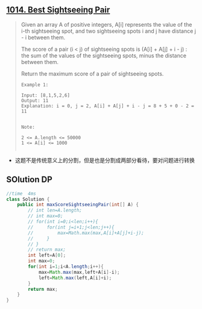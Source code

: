 ## [1014. Best Sightseeing Pair](https://leetcode-cn.com/problems/best-sightseeing-pair/)

> Given an array A of positive integers, A[i] represents the value of the i-th sightseeing spot, and two sightseeing spots i and j have distance j - i between them.
>
> The score of a pair (i < j) of sightseeing spots is (A[i] + A[j] + i - j) : the sum of the values of the sightseeing spots, minus the distance between them.
>
> Return the maximum score of a pair of sightseeing spots.
>
>  
>
> ```
> Example 1:
> 
> Input: [8,1,5,2,6]
> Output: 11
> Explanation: i = 0, j = 2, A[i] + A[j] + i - j = 8 + 5 + 0 - 2 = 11
> 
> 
> Note:
> 
> 2 <= A.length <= 50000
> 1 <= A[i] <= 1000
> 
> 
> ```
>
> 

* 这题不是传统意义上的分割，但是也是分割成两部分看待，要对问题进行转换

## SOlution DP

```java
//time  4ms
class Solution {
    public int maxScoreSightseeingPair(int[] A) {
        // int len=A.length;
        // int max=0;
        // for(int i=0;i<len;i++){
        //     for(int j=i+1;j<len;j++){
        //         max=Math.max(max,A[i]+A[j]+i-j);
        //     }
        // }
        // return max;
        int left=A[0];
        int max=0;
        for(int i=1;i<A.length;i++){
            max=Math.max(max,left+A[i]-i);
            left=Math.max(left,A[i]+i);
        }
        return max;
    }
}
```

